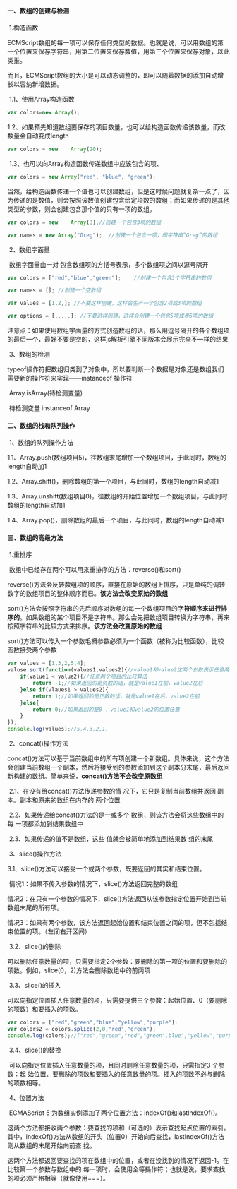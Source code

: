 #### 一、数组的创建与检测

​	1.构造函数

​			ECMScript数组的每一项可以保存任何类型的数据。也就是说，可以用数组的第一个位置来保存字符串，用第二位置来保存数值，用第三个位置来保存对象，以此类推。

​			而且，ECMScript数组的大小是可以动态调整的，即可以随着数据的添加自动增长以容纳新增数据。

​			1.1、使用Array构造函数

```JavaScript
var	colors=new Array();
```

​			1.2、如果预先知道数组要保存的项目数量，也可以给构造函数传递该数量，而改数量会自动变成length

```JavaScript
var	colors = new	Array(20);
```

​			1.3、也可以向Array构造函数传递数组中应该包含的项、

```JavaScript
var	colors = new Array("red", "blue", "green");
```

当然，给构造函数传递一个值也可以创建数组，但是这时候问题就复杂一点了，因为传递的是数值，则会按照该数值创建包含给定项数的数组；而如果传递的是其他类型的参数，则会创建包含那个值的只有一项的数组。

```JavaScript
var	colors = new	Array(3);//创建一个包含3项的数组
```

```JavaScript
var	names = new	Array("Greg");	//创建一个包含一项，即字符串“Greg”的数组
```

​	2、数组字面量

​			数组字面量由一对 包含数组项的方括号表示，多个数组项之间以逗号隔开

```javascript
var	colors = ["red","blue","green"];	//创建一个包含3个字符串的数组
```

```JavaScript
var names = []; //创建一个空数组
```

```JavaScript
var values = [1,2,]; //不要这样创建，这样会生产一个包含2项或3项的数组
```

```JavaScript
var options = [,,,,,]; //不要这样创建，这样会创建一个包含5项或者6项的数组
```

​			注意点：如果使用数组字面量的方式创造数组的话，那么用逗号隔开的各个数组项的最后一个，最好不要是空的，这样js解析引擎不同版本会展示完全不一样的结果

​	3、数组的检测

​			typeof操作符把数组归类到了对象中，所以要判断一个数据是对象还是数组我们需要新的操作符来实现——instanceof 操作符

​						Array.isArray(待检测变量)	

​				待检测变量     instanceof   Array		

#### 二、数组的栈和队列操作

​		1、数组的队列操作方法

​				1.1、Array.push(数组项目5)，往数组末尾增加一个数组项目，于此同时，数组的length自动加1

​				1.2、Array.shift()，删除数组的第一个项目，与此同时，数组的length自动减1

​				1.3、Array.unshift(数组项目0)，往数组的开始位置增加一个数组项目，与此同时数组的length自动加1

​				1.4、Array.pop()，删除数组的最后一个项目，与此同时，数组的length自动减1

#### 三、数组的高级方法

​		1.重排序

​				数组中已经存在两个可以用来重排序的方法：reverse()和sort()

​				reverse()方法会反转数组项的顺序，直接在原始的数组上排序，只是单纯的调转数字的数组项目的整体顺序而已。**该方法会改变原始的数组**

​				sort()方法会按照字符串的先后顺序对数组的每一个数组项目的**字符顺序来进行排序的**。如果数组的某个项目不是字符串。那么会先把数组项目转换为字符串，再来按照字符串的比较方式来排序。**该方法会改变原始的数组**

​				sort()方法可以传入一个参数毛概参数必须为一个函数（被称为比较函数），比较函数接受两个参数

```JavaScript
var values = [1,3,2,5,4];
valuse.sort(function(values1,values2){//value1和value2这两个参数表示任意两个数组项目两两对比
    if(value1 < value2){//任意两个项目的比较算法
        return -1;//如果返回的是负数的话，就是value1在前，value2在后
    }else if(vlaues1 > values2){
        return 1;//如果返回的是正数的话，就是value1在后，value2在前
    }else{
        return 0;//如果返回的是0 ，value1和value2的位置任意
    }
});
console.log(values);//5,4,3,2,1,
```

​		2、concat()操作方法

​				concat()方法可以基于当前数组中的所有项创建一个新数组。具体来说，这个方法会创建当前数组一个副本，然后将接受到的参数添加到这个副本分末尾，最后返回新构建的数组。简单来说，**concat()方法不会改变原数组**

​			2.1、在没有给concat()方法传递参数的情 况下，它只是复制当前数组并返回 副本。副本和原来的数组在内存的 两个位置

​			2.2、如果传递给concat()方法的是一或多个 数组，则该方法会将这些数组中的每 一项都添加到结果数组中

​			2.3、如果传递的值不是数组，这些 值就会被简单地添加到结果数 组的末尾

​		3、slice()操作方法

​				3.1、slice()方法可以接受一个或两个参数，既要返回的其实和结束位置。

​						情况1：如果不传入参数的情况下，slice()方法返回完整的数组

​						情况2：在只有一个参数的情况下，slice()方法返回从该参数指定位置开始到当前数组末尾的所有项。

​						情况3：如果有两个参数，该方法返回起始位置和结束位置之间的项，但不包括结束位置的项。（左闭右开区间）

​				3.2、slice()的删除

​						可以删除任意数量的项，只需要指定2个参数：要删除的第一项的位置和要删除的项数。例如，slice(0，2)方法会删除数组中的前两项	

​				3.3、slice()的插入

​						可以向指定位置插入任意数量的项，只需要提供三个参数：起始位置、0（要删除的项数）和要插入的项数。

```JavaScript
var colors = ["red","green","blue","yellow","purple"];
var colors2 = colors.splice(2,0,"red","green");
console.log(colors);//["red","green","red","green",blue","yellow","purple"]
```

​				3.4、slice()的替换

​							可以向指定位置插入任意数量的项，且同时删除任意数量的项，只需指定3 个参数：起 始位置、要删除的项数和要插入的任意数量的项。插入的项数不必与删除的项数相等。

​		4、位置方法

​					ECMAScript 5 为数组实例添加了两个位置方法：indexOf()和lastIndexOf()。 

​					这两个方法都接收两个参数：要查找的项和（可选的）表示查找起点位置的索引。 其中，indexOf()方法从数组的开头（位置0）开始向后查找，lastIndexOf()方法则从数组的末尾开始向前查 找。 

​					这两个方法都返回要查找的项在数组中的位置，或者在没找到的情况下返回-1。在比较第一个参数与数组中的 每一项时，会使用全等操作符；也就是说，要求查找的项必须严格相等（就像使用===）。